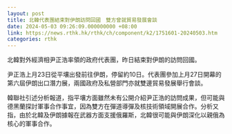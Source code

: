 ```yaml
---
layout: post
title: 北韓代表團結束對伊朗訪問回國　雙方曾就貿易發展會談
date: 2024-05-03 09:26:09.000000000 +08:00
link: https://news.rthk.hk/rthk/ch/component/k2/1751601-20240503.htm
categories: rthk
---
```


北韓對外經濟相尹正浩率領的政府代表團，昨日結束對伊朗的訪問回國。

尹正浩上月23日從平壤出發前往伊朗，停留約10日。代表團參加上月27日開幕的第六屆伊朗出口潛力展，兩國政府及私營部門亦就雙邊貿易發展舉行會談。

韓聯社引述分析報道，指平壤方面雖然未有公開介紹尹正浩的訪問成果，但可能與德黑蘭探討軍事合作事宜，因為雙方在彈道導彈及核技術領域開展合作。分析又指，由於北韓及伊朗據報在武器方面支援俄羅斯，北韓很可能與伊朗深化以親俄為核心的軍事合作。
